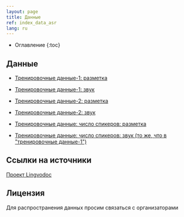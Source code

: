 ```yaml
---
layout: page
title: Данные
ref: index_data_asr
lang: ru
---
```

* Оглавление
{:toc}


## Данные
* [Тренировочные данные-1: разметка](https://github.com/lowresource-lang-eval/asr_evaluation_scripts/blob/main/train1.tsv)
* [Тренировочные данные-1: звук](https://drive.google.com/drive/folders/1HJe_BOxUmc8g_2jlhoHlt6GG4OkUqCm0?usp=sharing)


* [Тренировочные данные-2: разметка](https://github.com/lowresource-lang-eval/asr_evaluation_scripts/blob/main/train2.tsv)
* [Тренировочные данные-2: звук](https://drive.google.com/file/d/12VlrascWKbIWTjYTxJOD9RtXPsKs58oh/view?usp=sharing)


* [Тренировочные данные: число спикеров: разметка](https://github.com/lowresource-lang-eval/asr_evaluation_scripts/blob/main/train1speakers.tsv)
* [Тренировочные данные: число спикеров: звук (то же, что в "тренировочные данные-1")](https://drive.google.com/drive/folders/1HJe_BOxUmc8g_2jlhoHlt6GG4OkUqCm0?usp=sharing)


## Ссылки на источники
[Проект Lingvodoc](http://lingvodoc.ispras.ru/)

## Лицензия
Для распространения данных просим связаться с организаторами